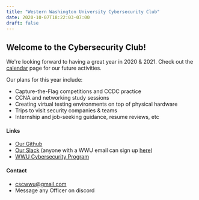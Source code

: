 ```yaml
---
title: "Western Washington University Cybersecurity Club"
date: 2020-10-07T18:22:03-07:00
draft: false
---
```


## Welcome to the Cybersecurity Club!

We're looking forward to having a great year in 2020 & 2021.
Check out the [calendar](../calendar) page for our future activities.

Our plans for this year include:  
* Capture-the-Flag competitions and CCDC practice  
* CCNA and networking study sessions  
* Creating virtual testing environments on top of physical hardware  
* Trips to visit security companies & teams  
* Internship and job-seeking guidance, resume reviews, etc  

#### Links

* [Our Github](https://github.com/wwucyber)  
* [Our Slack](https://wwucyber.slack.com) (anyone with a WWU email can sign up [here](https://wwucyber.slack.com/signup))  
* [WWU Cybersecurity Program](https://cse.wwu.edu/computer-science/computer-information-systems-security-ciss)  

#### Contact

* [cscwwu@gmail.com](mailto:cscwwu@gmail.com)
* Message any Officer on discord


